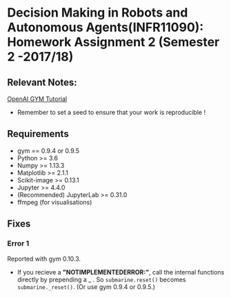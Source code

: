 # Decision Making in Robots and Autonomous Agents(INFR11090): Homework Assignment 2 (Semester 2 -2017/18)


## Relevant Notes:
[OpenAI GYM Tutorial](https://gym.openai.com/docs/)

* Remember to set a seed to ensure that your work is reproducible !


## Requirements

- gym == 0.9.4 or 0.9.5
- Python >= 3.6
- Numpy >= 1.13.3
- Matplotlib >= 2.1.1
- Scikit-image >= 0.13.1
- Jupyter >= 4.4.0
- (Recommended) JupyterLab >= 0.31.0
- ffmpeg (for visualisations)

## Fixes
### Error 1

Reported with gym 0.10.3. 

- If you recieve a **"NOTIMPLEMENTEDERROR:"**, call the internal functions directly by prepending a _ . 
So `submarine.reset()` becomes `submarine._reset()`. (Or use gym 0.9.4 or 0.9.5.)
